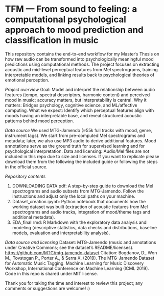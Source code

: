 # TFM — From sound to feeling: a computational psychological approach to mood prediction and classification in music

This repository contains the end-to-end workflow for my Master’s Thesis on how raw audio can be transformed into psychologically meaningful mood predictions using computational methods. The project focuses on extracting acoustic and mid-level perceptual features from Mel spectrograms, training interpretable models, and linking results back to psychological theories of emotional perception. 

*Project overview*
Goal: Model and interpret the relationship between audio features (tempo, spectral descriptors, harmonic content) and perceived mood in music; accuracy matters, but interpretability is central. 
Why it matters: Bridges psychology, cognitive science, and ML/affective computing. 
What we expect: Identify which perceptual features align with moods having an interpretable base, and reveal structured acoustic patterns behind mood perception.

*Data source*
We used MTG-Jamendo (≈55k full tracks with mood, genre, instrument tags). We start from pre-computed Mel spectrograms and metadata; later, we also use MP3 audio to derive additional features. Mood annotations serve as the ground truth for supervised learning and for psychological interpretation. 
Data and licensing: Audio/Mel files are not included in this repo due to size and licenses. If you want to replicate please download them from the following the included guide or following the steps in the official source. 

*Repository contents*
1. DOWNLOADING DATA.pdf: A step-by-step guide to download the Mel spectrograms and audio subsets from MTG-Jamendo. Follow the instructions and adjust only the local paths on your machine.
2. Dataset_creation.ipynb: Python notebook that documents how the working dataset was built (extraction of acoustic features from Mel spectrograms and audio tracks, integration of mood/theme tags and additional metadata). 
3. EDA_final.rmd: R Markdown with the exploratory data analysis and modeling (descriptive statistics, data checks and distributions, baseline models, evaluation and interpretability analysis).

*Data source and licensing*
Dataset: MTG-Jamendo (music and annotations under Creative Commons; see the dataset’s README/licenses). https://github.com/MTG/mtg-jamendo-dataset 
Citation: Bogdanov, D., Won M., Tovstogan P., Porter A., & Serra X. (2019). The MTG-Jamendo Dataset for Automatic Music Tagging. Machine Learning for Music Discovery Workshop, International Conference on Machine Learning (ICML 2019). 
Code in this repo is shared under MIT license.

Thank you for taking the time and interest to review this project; any comments or suggestions are welcome! :)
